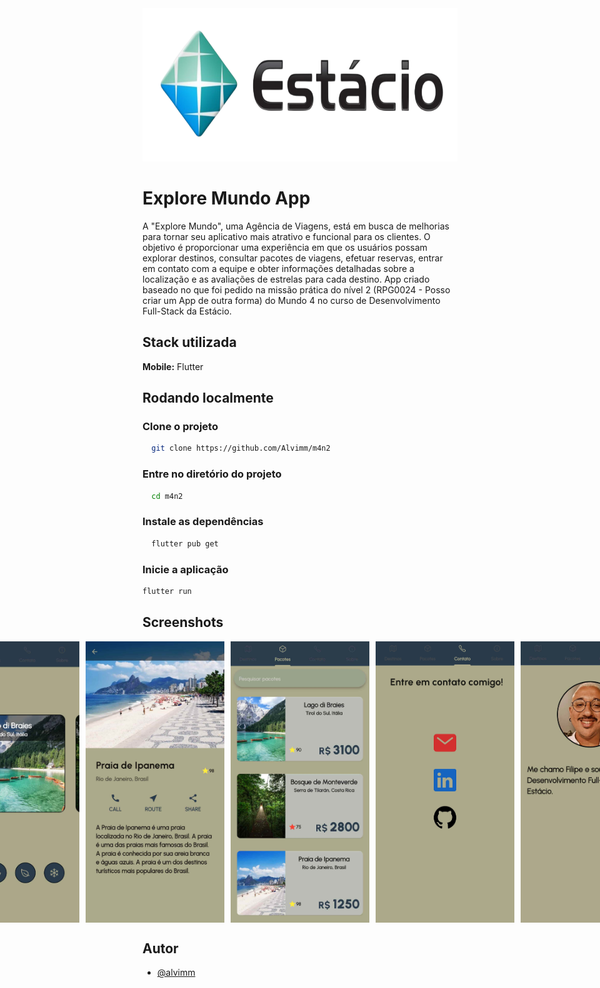 <img src="./assets/images/estacio.png" width="980" height="245"/>



# Explore Mundo App

A "Explore Mundo", uma Agência de Viagens, está em busca de melhorias para tornar
seu aplicativo mais atrativo e funcional para os clientes. O objetivo é proporcionar uma
experiência em que os usuários possam explorar destinos, consultar pacotes de
viagens, efetuar reservas, entrar em contato com a equipe e obter informações
detalhadas sobre a localização e as avaliações de estrelas para cada destino. App criado baseado no que foi pedido na missão prática do nível 2 (RPG0024 - Posso criar um App de outra forma) do Mundo 4 no curso de Desenvolvimento Full-Stack da Estácio.



## Stack utilizada

**Mobile:** Flutter



## Rodando localmente

### Clone o projeto

```bash
  git clone https://github.com/Alvimm/m4n2
```


### Entre no diretório do projeto

```bash
  cd m4n2
```


### Instale as dependências

```bash
  flutter pub get
```


### Inicie a aplicação

```bash
flutter run
```



## Screenshots

<div style="display: flex; justify-content: center;">
  <img src="./assets/images/destinos.jpg" width="240" height="450" style="margin-right: 10px"/>
  <img src="./assets/images/detalhes.jpg" width="240" height="450" style="margin-right: 10px"/>
  <img src="./assets/images/pacotes.jpg" width="240" height="450" style="margin-right: 10px"/>
  <img src="./assets/images/contato.jpg" width="240" height="450" style="margin-right: 10px"/>
  <img src="./assets/images/sobre.jpg" width="240" height="450"/>
</div> 



## Autor

- [@alvimm](https://www.github.com/Alvimm)